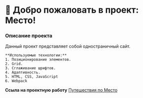 # 🚀 Добро пожаловать в проект: Место!

### Описание проекта

Данный проект представляет собой одностраничный сайт.

```
**Используемые технологии:**
1. Позиционирование элементов.
2. Grid.
3. Сглаживание шрифтов.
4. Адаптивность.
5. HTML, CSS, JavaScript
6. Webpack
```

**Ссыла на проектную работу**
[Путешествия по Место](https://are-new-ta.github.io/mesto/ "красивое")